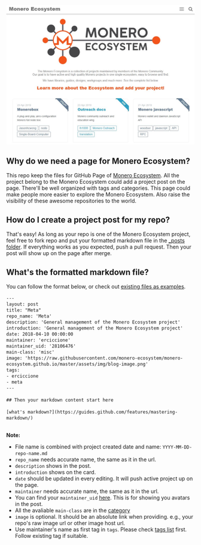 <p align="center"> 
<img src="web_screenshoot.jpg")
</p>

## Why do we need a page for Monero Ecosystem?

This repo keep the files for GitHub Page of [Monero Ecosystem](https://monero-ecosystem.github.io/). All the project belong to the Monero Ecosystem could add a project post on the page. There'll be well organized with tags and categories. This page could make people more easier to explore the Monero Ecosystem. Also raise the visibility of these awesome repositories to the world.

## How do I create a project post for my repo?

That's easy! As long as your repo is one of the Monero Ecosystem project, feel free to fork repo and put your formatted markdown file in the [\_posts folder](https://github.com/monero-ecosystem/monero-ecosystem.github.io/tree/master/_posts). If everything works as you expected, push a pull request. Then your post will show up on the page after merge.

## What's the formatted markdown file?

You can follow the format below, or check out [existing files as examples](https://github.com/monero-ecosystem/monero-ecosystem.github.io/tree/master/_posts).

```
---
layout: post
title: "Meta"
repo_name: 'Meta'
description: 'General management of the Monero Ecosystem project'
introduction: 'General management of the Monero Ecosystem project'
date: 2018-04-10 00:00:00
maintainer: 'erciccione'
maintainer_uid: '28106476'
main-class: 'misc'
image: 'https://raw.githubusercontent.com/monero-ecosystem/monero-ecosystem.github.io/master/assets/img/blog-image.png'
tags:
- erciccione
- meta
---

## Then your markdown content start here

[what's markdown?](https://guides.github.com/features/mastering-markdown/)


```
**Note:**
- File name is combined with project created date and name: `YYYY-MM-DD-repo-name.md`
- `repo_name` needs accurate name, the same as it in the url.
- `description` shows in the post.
- `introduction` shows on the card.
- `date` should be updated in every editing. It will push active project up on the page.
- `maintainer` needs accurate name, the same as it in the url.
- You can find your `maintainer_uid` [here](https://caius.github.io/github_id/). This is for showing you avatars in the post.
- All the avaliable `main-class` are in the [category](https://github.com/monero-ecosystem/monero-ecosystem.github.io/tree/master/category)
- `image` is optional. It should be an absolute link when providing. e.g., your repo's raw image url or other image host url.
- Use maintainer's name as first tag in `tags`. Please check [tags list](https://monero-ecosystem.github.io/tags/) first. Follow existing tag if suitable.
